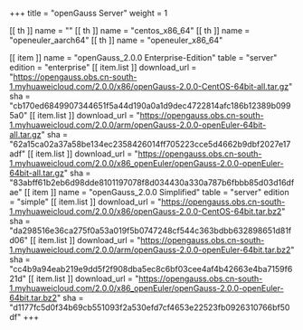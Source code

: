 +++
title = "openGauss Server"
weight = 1

[[ th ]]
    name = ""
[[ th ]]
    name = "centos_x86_64"
[[ th ]]
    name = "openeuler_aarch64"
[[ th ]]
    name = "openeuler_x86_64"

[[ item ]]
    name = "openGauss_2.0.0 Enterprise-Edition"
    table = "server"
    edition = "enterprise"
    [[ item.list ]]
        download_url = "https://opengauss.obs.cn-south-1.myhuaweicloud.com/2.0.0/x86/openGauss-2.0.0-CentOS-64bit-all.tar.gz"
        sha = "cb170ed6849907344651f5a44d190a0a1d9dec4722814afc186b12389b0995a0"
    [[ item.list ]]
        download_url = "https://opengauss.obs.cn-south-1.myhuaweicloud.com/2.0.0/arm/openGauss-2.0.0-openEuler-64bit-all.tar.gz"
        sha = "62a15ca02a37a58be134ec2358426014ff705223cce5d4662b9dbf2027e17adf"
    [[ item.list ]]
        download_url = "https://opengauss.obs.cn-south-1.myhuaweicloud.com/2.0.0/x86_openEuler/openGauss-2.0.0-openEuler-64bit-all.tar.gz"
        sha = "83abff61b2eb6d98dde8101197078f8d034430a330a787b6fbbb85d03d16dfae"
[[ item ]]
    name = "openGauss_2.0.0 Simplified"
    table = "server"
     edition = "simple"
    [[ item.list ]]
        download_url = "https://opengauss.obs.cn-south-1.myhuaweicloud.com/2.0.0/x86/openGauss-2.0.0-CentOS-64bit.tar.bz2"
        sha = "da298516e36ca275f0a53a019f5b0747248cf544c363bdbb632898651d81fd06"
    [[ item.list ]]
        download_url = "https://opengauss.obs.cn-south-1.myhuaweicloud.com/2.0.0/arm/openGauss-2.0.0-openEuler-64bit.tar.bz2"
        sha = "cc4b9a94eab219e9dd5f2f908dba5ec8c6bf03cee4af4b42663e4ba7159f621d"
    [[ item.list ]]
        download_url = "https://opengauss.obs.cn-south-1.myhuaweicloud.com/2.0.0/x86_openEuler/openGauss-2.0.0-openEuler-64bit.tar.bz2"
        sha = "d1177fc5d0f34b69cb551093f2a530efd7cf4653e22523fb0926310766bf50df"
+++
